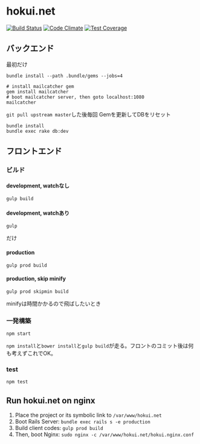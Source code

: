 hokui.net
=========
[![Build Status](https://travis-ci.org/hokui/hokui.net.svg)](https://travis-ci.org/hokui/hokui.net)
[![Code Climate](https://codeclimate.com/github/hokui/hokui.net/badges/gpa.svg)](https://codeclimate.com/github/hokui/hokui.net)
[![Test Coverage](https://codeclimate.com/github/hokui/hokui.net/badges/coverage.svg)](https://codeclimate.com/github/hokui/hokui.net)

バックエンド
--------
最初だけ
```
bundle install --path .bundle/gems --jobs=4

# install mailcatcher gem
gem install mailcatcher
# boot mailcatcher server, then goto localhost:1080
mailcatcher
```

`git pull upstream master`した後毎回
Gemを更新してDBをリセット
```
bundle install
bundle exec rake db:dev
```

フロントエンド
--------
### ビルド
#### development, watchなし
```
gulp build
```

#### development, watchあり
```
gulp
```
だけ

#### production
```
gulp prod build
```

#### production, skip minify
```
gulp prod skipmin build
```
minifyは時間かかるので飛ばしたいとき

### 一発構築
```
npm start
```
`npm install`と`bower install`と`gulp build`が走る。フロントのコミット後は何も考えずこれでOK。

### test
```
npm test
```

Run hokui.net on nginx
--------
1. Place the project or its symbolic link to `/var/www/hokui.net`
2. Boot Rails Server: `bundle exec rails s -e production`
3. Build client codes: `gulp prod build`
4. Then, boot Nginx: `sudo nginx -c /var/www/hokui.net/hokui.nginx.conf`


